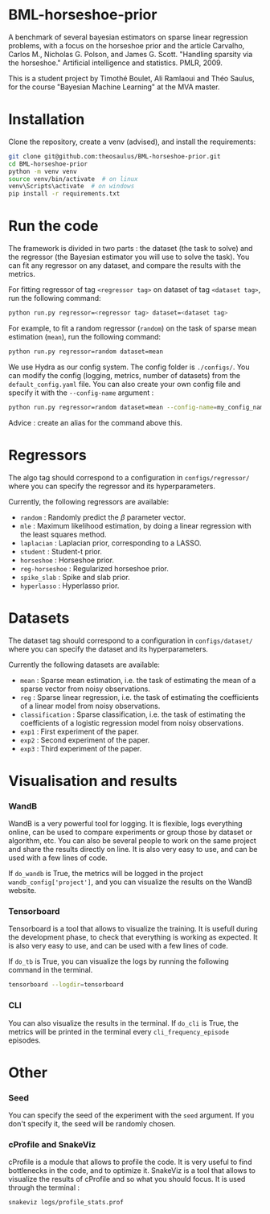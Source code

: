 # BML-horseshoe-prior

A benchmark of several bayesian estimators on sparse linear regression problems, with a focus on the horseshoe prior and the article Carvalho, Carlos M., Nicholas G. Polson, and James G. Scott. "Handling sparsity via the horseshoe." Artificial intelligence and statistics. PMLR, 2009.

This is a student project by Timothé Boulet, Ali Ramlaoui and Théo Saulus, for the course "Bayesian Machine Learning" at the MVA master.


# Installation

Clone the repository, create a venv (advised), and install the requirements:

```bash
git clone git@github.com:theosaulus/BML-horseshoe-prior.git
cd BML-horseshoe-prior
python -m venv venv
source venv/bin/activate  # on linux
venv\Scripts\activate  # on windows
pip install -r requirements.txt
```


# Run the code
 
The framework is divided in two parts : the dataset (the task to solve) and the regressor (the Bayesian estimator you will use to solve the task). You can fit any regressor on any dataset, and compare the results with the metrics.

For fitting regressor of tag ``<regressor tag>`` on dataset of tag ``<dataset tag>``, run the following command:

```bash
python run.py regressor=<regressor tag> dataset=<dataset tag>
```

For example, to fit a random regressor (`random`) on the task of sparse mean estimation (`mean`), run the following command:

```bash
python run.py regressor=random dataset=mean
```

We use Hydra as our config system. The config folder is `./configs/`. You can modify the config (logging, metrics, number of datasets) from the `default_config.yaml` file. You can also create your own config file and specify it with the `--config-name` argument :

```bash
python run.py regressor=random dataset=mean --config-name=my_config_name
```

Advice : create an alias for the command above this.
# Regressors
The algo tag should correspond to a configuration in ``configs/regressor/`` where you can specify the regressor and its hyperparameters. 

Currently, the following regressors are available:
 - `random` : Randomly predict the $\beta$ parameter vector.
 - `mle` : Maximum likelihood estimation, by doing a linear regression with the least squares method.
 - `laplacian` : Laplacian prior, corresponding to a LASSO.
 - `student` : Student-t prior.
 - `horseshoe` : Horseshoe prior.
 - `reg-horseshoe` : Regularized horseshoe prior.
 - `spike_slab` : Spike and slab prior.
 - `hyperlasso` : Hyperlasso prior.

# Datasets

The dataset tag should correspond to a configuration in ``configs/dataset/`` where you can specify the dataset and its hyperparameters.

Currently the following datasets are available:
 - `mean` : Sparse mean estimation, i.e. the task of estimating the mean of a sparse vector from noisy observations.
 - `reg` : Sparse linear regression, i.e. the task of estimating the coefficients of a linear model from noisy observations.
 - `classification` : Sparse classification, i.e. the task of estimating the coefficients of a logistic regression model from noisy observations.
 - `exp1` : First experiment of the paper.
 - `exp2` : Second experiment of the paper.
 - `exp3` : Third experiment of the paper.


# Visualisation and results

### WandB
WandB is a very powerful tool for logging. It is flexible, logs everything online, can be used to compare experiments or group those by dataset or algorithm, etc. You can also be several people to work on the same project and share the results directly on line. It is also very easy to use, and can be used with a few lines of code.

If `do_wandb` is True, the metrics will be logged in the project `wandb_config['project']`, and you can visualize the results on the WandB website.

### Tensorboard
Tensorboard is a tool that allows to visualize the training. It is usefull during the development phase, to check that everything is working as expected. It is also very easy to use, and can be used with a few lines of code.

If `do_tb` is True, you can visualize the logs by running the following command in the terminal.
```bash
tensorboard --logdir=tensorboard
```

### CLI

You can also visualize the results in the terminal. If `do_cli` is True, the metrics will be printed in the terminal every `cli_frequency_episode` episodes.

# Other

### Seed

You can specify the seed of the experiment with the `seed` argument. If you don't specify it, the seed will be randomly chosen.

### cProfile and SnakeViz

cProfile is a module that allows to profile the code. It is very useful to find bottlenecks in the code, and to optimize it. SnakeViz is a tool that allows to visualize the results of cProfile and so what you should focus. It is used through the terminal :

```bash
snakeviz logs/profile_stats.prof
```